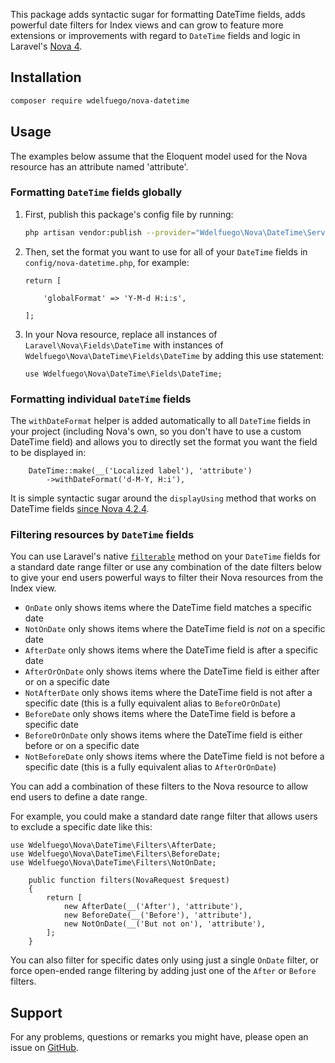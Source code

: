This package adds syntactic sugar for formatting DateTime fields, adds powerful date filters for Index views and can grow to feature more extensions or improvements with regard to `DateTime` fields and logic in Laravel's [Nova 4](https://nova.laravel.com).

## Installation
```sh
composer require wdelfuego/nova-datetime
```
  
## Usage

The examples below assume that the Eloquent model used for the Nova resource has an attribute named 'attribute'.

### Formatting `DateTime` fields globally
1. First, publish this package's config file by running:
    ```sh
    php artisan vendor:publish --provider="Wdelfuego\Nova\DateTime\ServiceProvider"
    ```
2. Then, set the format you want to use for all of your `DateTime` fields in `config/nova-datetime.php`, for example:

    ```
    return [

        'globalFormat' => 'Y-M-d H:i:s',

    ];
    ```
3. In your Nova resource, replace all instances of `Laravel\Nova\Fields\DateTime` with instances of `Wdelfuego\Nova\DateTime\Fields\DateTime` by adding this use statement:

   ```
   use Wdelfuego\Nova\DateTime\Fields\DateTime;
   ```

### Formatting individual `DateTime` fields
The `withDateFormat` helper is added automatically to all `DateTime` fields in your project (including Nova's own, so you don't have to use a custom DateTime field) and allows you to directly set the format you want the field to be displayed in:

```
    DateTime::make(__('Localized label'), 'attribute')
        ->withDateFormat('d-M-Y, H:i'),
```

It is simple syntactic sugar around the `displayUsing` method that works on DateTime fields [since Nova 4.2.4](https://github.com/laravel/nova-issues/discussions/3929#discussioncomment-2607539).

### Filtering resources by `DateTime` fields

You can use Laravel's native [`filterable`](https://nova.laravel.com/docs/4.0/resources/fields.html#filterable-fields) method on your `DateTime` fields for a standard date range filter or use any combination of the date filters below to give your end users powerful ways to filter their Nova resources from the Index view.

- `OnDate` only shows items where the DateTime field matches a specific date
- `NotOnDate` only shows items where the DateTime field is *not* on a specific date
- `AfterDate` only shows items where the DateTime field is after a specific date
- `AfterOrOnDate` only shows items where the DateTime field is either after or on a specific date
- `NotAfterDate` only shows items where the DateTime field is not after a specific date (this is a fully equivalent alias to `BeforeOrOnDate`)
- `BeforeDate` only shows items where the DateTime field is before a specific date
- `BeforeOrOnDate` only shows items where the DateTime field is either before or on a specific date
- `NotBeforeDate` only shows items where the DateTime field is not before a specific date (this is a fully equivalent alias to `AfterOrOnDate`)

You can add a combination of these filters to the Nova resource to allow end users to define a date range.

For example, you could make a standard date range filter that allows users to exclude a specific date like this:
```
use Wdelfuego\Nova\DateTime\Filters\AfterDate;
use Wdelfuego\Nova\DateTime\Filters\BeforeDate;
use Wdelfuego\Nova\DateTime\Filters\NotOnDate;
```
```
    public function filters(NovaRequest $request)
    {
        return [
            new AfterDate(__('After'), 'attribute'),
            new BeforeDate(__('Before'), 'attribute'),
            new NotOnDate(__('But not on'), 'attribute'),
        ];
    }
```

You can also filter for specific dates only using just a single `OnDate` filter, or force open-ended range filtering by adding just one of the `After` or `Before` filters.

## Support

For any problems, questions or remarks you might have, please open an issue on [GitHub](https://github.com/wdelfuego/nova-datetime).
